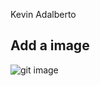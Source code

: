 Kevin Adalberto

## Add a image

![git image](https://github.githubassets.com/images/modules/open_graph/github-logo.png 'Text to show on mouseover')
